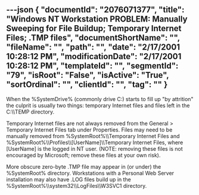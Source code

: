 ---json
{
  "documentId": "2076071377",
  "title": "Windows NT Workstation PROBLEM: Manually Sweeping for File Buildup; Temporary Internet Files; .TMP files",
  "documentShortName": "",
  "fileName": "",
  "path": "",
  "date": "2/17/2001 10:28:12 PM",
  "modificationDate": "2/17/2001 10:28:12 PM",
  "templateId": "",
  "segmentId": "79",
  "isRoot": "False",
  "isActive": "True",
  "sortOrdinal": "",
  "clientId": "",
  "tag": ""
}
---

When the %SystemDrive% (commonly drive C:) starts to fill up &quot;by attrition&quot; the culprit is usually two things: temporary Internet files and files left in the C:&bsol;&bsol;TEMP directory.

Temporary Internet files are not always removed from the General &gt; Temporary Internet Files tab under Properties. Files may need to be manually removed from %SystemRoot%&bsol;&bsol;Temporary Internet Files and %SystemRoot%&bsol;&bsol;Profiles&bsol;&bsol;[UserName]&bsol;&bsol;Temporary Internet Files, where [UserName] is the logged in NT user. (NOTE: removing these files is not encouraged by Microsoft; remove these files at your own risk).

More obscure zero-byte .TMP file may appear in (or under) the %SystemRoot% directory. Workstations with a Personal Web Server installation may also have .LOG files build up in the %SystemRoot%&bsol;&bsol;system32&bsol;&bsol;LogFiles&bsol;&bsol;W3SVC1 directory.
